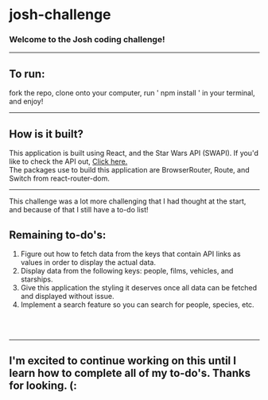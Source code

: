 # josh-challenge

<h3>
  Welcome to the Josh coding challenge!
</h3>
<hr>
<h2>To run:</h2> fork the repo, clone onto your computer, run ' npm install ' in your terminal, and enjoy!  
<hr>
<h2>
  How is it built?
</h2>
<p>
  This application is built using React, and the Star Wars API (SWAPI). If you'd like to check the API out, <a href='https://swapi.dev/api'>Click here.</a>
  <br>
  The packages use to build this application are BrowserRouter, Route, and Switch from react-router-dom.
</p>
<hr>
<p>
  This challenge was a lot more challenging that I had thought at the start, and because of that I still have a to-do list!
</p>
<h2>Remaining to-do's:</h2>
<ol>
  <li>Figure out how to fetch data from the keys that contain API links as values in order to display the actual data.</li>
  <li>Display data from the following keys: people, films, vehicles, and starships.</li>
  <li>Give this application the styling it deserves once all data can be fetched and displayed without issue.</li>
  <li>Implement a search feature so you can search for people, species, etc.</li>
</ol>
<br><br>
<hr>
<h2>
  I'm excited to continue working on this until I learn how to complete all of my to-do's. Thanks for looking. (:
</h2>
